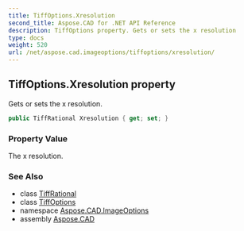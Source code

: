 ```yaml
---
title: TiffOptions.Xresolution
second_title: Aspose.CAD for .NET API Reference
description: TiffOptions property. Gets or sets the x resolution
type: docs
weight: 520
url: /net/aspose.cad.imageoptions/tiffoptions/xresolution/
---
```

## TiffOptions.Xresolution property

Gets or sets the x resolution.

```csharp
public TiffRational Xresolution { get; set; }
```

### Property Value

The x resolution.

### See Also

* class [TiffRational](../../../aspose.cad.fileformats.tiff/tiffrational/)
* class [TiffOptions](../)
* namespace [Aspose.CAD.ImageOptions](../../tiffoptions/)
* assembly [Aspose.CAD](../../../)


